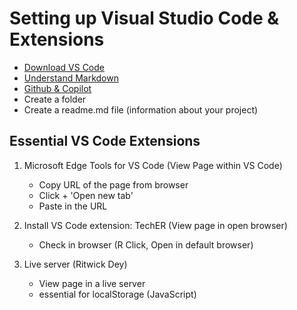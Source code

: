 # Setting up Visual Studio Code & Extensions
- [Download VS Code](https://code.visualstudio.com/)
- [Understand Markdown](https://www.markdownguide.org/cheat-sheet/)
- [Github & Copilot](https://github.com/)
- Create a folder
- Create a readme.md file (information about your project)

## Essential VS Code Extensions

1. Microsoft Edge Tools for VS Code (View Page within VS Code)
    - Copy URL of the page from browser
    - Click + 'Open new tab'
    - Paste in the URL

2. Install VS Code extension: TechER (View page in open browser)
    - Check in browser (R Click, Open in default browser)
    
3. Live server (Ritwick Dey)
    - View page in a live server
    - essential for localStorage (JavaScript)